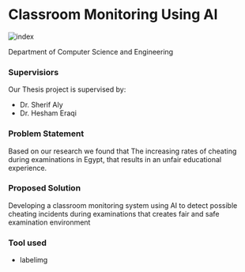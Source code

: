 # Classroom Monitoring Using AI


![index](https://user-images.githubusercontent.com/75078872/152257154-ae82bd7f-ac67-4245-865e-8eb8261bb4cd.png)

Department of Computer Science and Engineering

### Supervisiors
   Our Thesis project is supervised by:
   * Dr. Sherif Aly
   * Dr. Hesham Eraqi


### Problem Statement
   Based on our research we found that The increasing rates of cheating during examinations in Egypt, that results in an unfair educational experience.
   
### Proposed Solution
   Developing a classroom monitoring system using AI to detect possible cheating incidents during examinations that creates fair and safe examination environment 

### Tool used
   * labelimg
  

   

